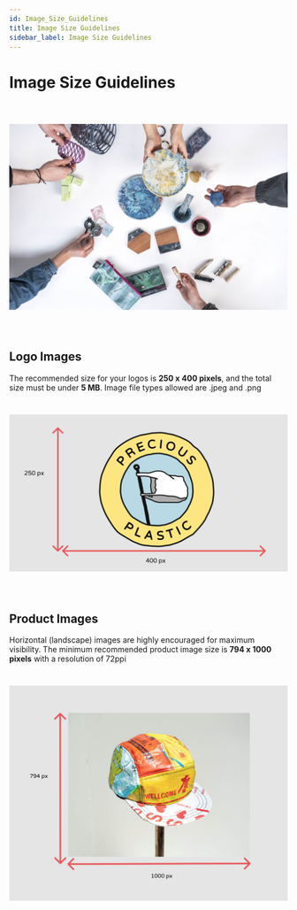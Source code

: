 ```yaml
---
id: Image_Size_Guidelines
title: Image Size Guidelines
sidebar_label: Image Size Guidelines
---
```


<style>
:root {
  --highlight: #f7b77b;
  --hover: #f7b77b;
}
</style>

# Image Size Guidelines 
 <img style="margin-center: 0; margin-top: 40px; margin-bottom: 40px" src="../assets/Business/imagesize.jpg" width="1000"/>

## Logo Images

The recommended size for your logos is **250 x 400 pixels**, and the total size must be under **5 MB**. Image file types allowed are .jpeg and .png
 <img style="margin-center: 0; margin-top: 40px; margin-bottom: 40px" src="../assets/Business/logo.png" width="1000"/>


## Product Images

Horizontal (landscape) images are highly encouraged for maximum visibility. The minimum recommended product image size is **794 x 1000 pixels** with a resolution of 72ppi 
 <img style="margin-center: 0; margin-top: 40px; margin-bottom: 40px" src="../assets/Business/product.png" width="1000"/>


